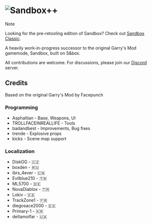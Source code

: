 # ![Sandbox++](http://files.softsplit.org/sandboxplusplus_nobg.png)
> [!NOTE]
> Looking for the pre-retooling edition of Sandbox? Check out [Sandbox Classic](https://github.com/Softsplit/sandbox-classic).

A heavily work-in-progress successor to the original Garry's Mod gamemode, Sandbox, built on S&box.

All contributions are welcome. For discussions, please join our [Discord](https://discord.gg/rbCJdZjewf) server.

## Credits
Based on the original Garry's Mod by Facepunch

### Programming
* Asphaltian - Base, Weapons, UI
* TROLLFACEINREALLIFE - Tools
* badandbest - Improvements, Bug fixes
* trende - Explosive props
* kicks - Scene map support

### Localization
* DiskGG - 🇨🇿
* boxden - 🇷🇺
* ibrs_4ever - 🇨🇳
* Evilblue210 - 🇹🇼
* ML5700 - 🇩🇪
* NovaDiablox - 🇹🇷
* Lokiv - 🇸🇪
* TrackZone1 - 🇫🇷
* diegosace2000 - 🇪🇸
* Primary-1 - 🇰🇷
* deltamolfar - 🇺🇦
